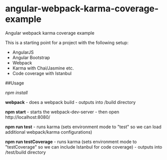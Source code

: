 # angular-webpack-karma-coverage-example
Angular webpack karma coverage example

This is a starting point for a project with the following setup:

* AngularJS
* Angular Bootstrap
* Webpack
* Karma with Chai/Jasmine etc.
* Code coverage with Istanbul

##Usage

*npm install*

**webpack** - does a webpack build - outputs into /build directory

**npm start** - starts the webpack-dev-server - then open http://localhost:8080/

**npm run test** - runs karma (sets environment mode to "test" so we can load additional webpack/karma configurations)

**npm run testCoverage** - runs karma (sets environment mode to "testCoverage" so we can include Istanbul for code coverage) - outputs into /test/build directory
